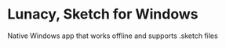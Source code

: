 Lunacy, Sketch for Windows
======

Native Windows app that works offline and supports .sketch files
